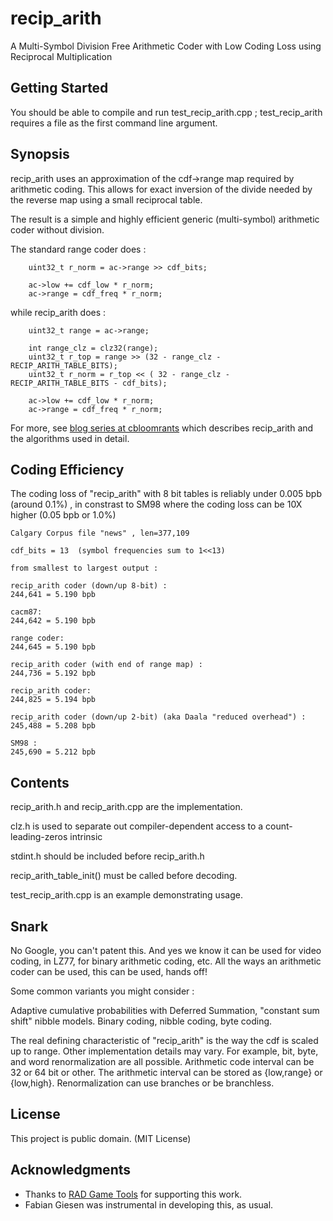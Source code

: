 # recip_arith
A Multi-Symbol Division Free Arithmetic Coder with Low Coding Loss using Reciprocal Multiplication

## Getting Started

You should be able to compile and run test_recip_arith.cpp ; test_recip_arith requires a file as the first command line argument.

## Synopsis

recip_arith uses an approximation of the cdf->range map required by arithmetic coding.  This allows for exact inversion of the divide needed by the reverse map using a small reciprocal table.

The result is a simple and highly efficient generic (multi-symbol) arithmetic coder without division.

The standard range coder does :

```
	uint32_t r_norm = ac->range >> cdf_bits;

	ac->low += cdf_low * r_norm;
	ac->range = cdf_freq * r_norm;
```

while recip_arith does :

```
	uint32_t range = ac->range;

	int range_clz = clz32(range);
	uint32_t r_top = range >> (32 - range_clz - RECIP_ARITH_TABLE_BITS);
	uint32_t r_norm = r_top << ( 32 - range_clz - RECIP_ARITH_TABLE_BITS - cdf_bits);
			
	ac->low += cdf_low * r_norm;
	ac->range = cdf_freq * r_norm;
```

For more, see [blog series at cbloomrants](http://cbloomrants.blogspot.com/2018/10/10-16-18-multi-symbol-division-free.html) which describes
recip_arith and the algorithms used in detail.

## Coding Efficiency

The coding loss of "recip_arith" with 8 bit tables is reliably under 0.005 bpb (around 0.1%) , in constrast to SM98 where the coding loss can be 10X
higher (0.05 bpb or 1.0%)

```
Calgary Corpus file "news" , len=377,109

cdf_bits = 13  (symbol frequencies sum to 1<<13)

from smallest to largest output :

recip_arith coder (down/up 8-bit) :                                244,641 = 5.190 bpb

cacm87:                                                            244,642 = 5.190 bpb

range coder:                                                       244,645 = 5.190 bpb

recip_arith coder (with end of range map) :                        244,736 = 5.192 bpb

recip_arith coder:                                                 244,825 = 5.194 bpb

recip_arith coder (down/up 2-bit) (aka Daala "reduced overhead") : 245,488 = 5.208 bpb

SM98 :                                                             245,690 = 5.212 bpb
```

## Contents

recip_arith.h and recip_arith.cpp are the implementation.

clz.h is used to separate out compiler-dependent access to a count-leading-zeros intrinsic

stdint.h should be included before recip_arith.h

recip_arith_table_init() must be called before decoding.

test_recip_arith.cpp is an example demonstrating usage.

## Snark

No Google, you can't patent this.  And yes we know it can be used for video coding, in LZ77, for binary arithmetic coding, etc.  All the ways an arithmetic coder can be used, this can be used, hands off!

Some common variants you might consider :

Adaptive cumulative probabilities with Deferred Summation, "constant sum shift" nibble models.  Binary coding, nibble coding, byte coding.

The real defining characteristic of "recip_arith" is the way the cdf is scaled up to range.  Other implementation details may vary.  For example,
bit, byte, and word renormalization are all possible.  Arithmetic code interval can be 32 or 64 bit or other.  The arithmetic interval can be
stored as {low,range} or {low,high}.  Renormalization can use branches or be branchless.

## License

This project is public domain.  (MIT License)

## Acknowledgments

* Thanks to [RAD Game Tools](http://www.radgametools.com/) for supporting this work.
* Fabian Giesen was instrumental in developing this, as usual.

